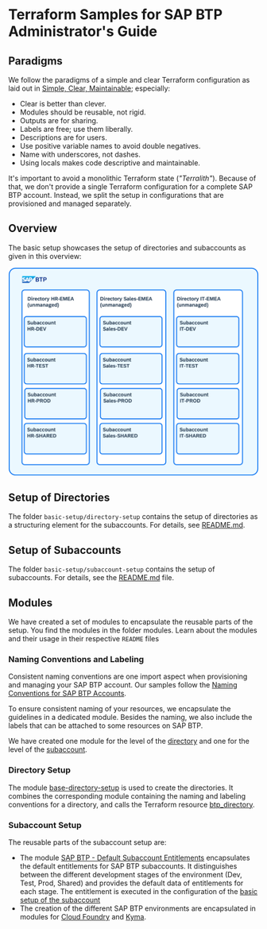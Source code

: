 # Terraform Samples for SAP BTP Administrator's Guide

## Paradigms

We follow the paradigms of a simple and clear Terraform configuration as laid out in [Simple, Clear, Maintainable](https://rosesecurity.dev/blog/2024/11/24/terraform-proverbs); especially:

- Clear is better than clever.
- Modules should be reusable, not rigid.
- Outputs are for sharing.
- Labels are free; use them liberally.
- Descriptions are for users.
- Use positive variable names to avoid double negatives.
- Name with underscores, not dashes.
- Using locals makes code descriptive and maintainable.

It's important to avoid a monolithic Terraform state (*"Terralith"*). Because of that, we don't provide a single Terraform configuration for a complete SAP BTP account. Instead, we split the setup in configurations that are provisioned and managed separately.

## Overview

The basic setup showcases the setup of directories and subaccounts as given in this overview:

![Overview Basic Setup](../assets/basic-setup-overview.png)

## Setup of Directories

The folder `basic-setup/directory-setup` contains the setup of directories as a structuring element for the subaccounts. For details, see [README.md](./basic-setup/directory-setup/README.md).

## Setup of Subaccounts

The folder `basic-setup/subaccount-setup` contains the setup of subaccounts. For details, see the [README.md](./basic-setup/subaccount-setup/README.md) file.

## Modules

We have created a set of modules to encapsulate the reusable parts of the setup. You find the modules in the folder modules. Learn about the modules and their usage in their respective `README` files

### Naming Conventions and Labeling

Consistent naming conventions are one import aspect when provisioning and managing your SAP BTP account. Our samples follow the [Naming Conventions for SAP BTP Accounts](https://help.sap.com/docs/btp/btp-admin-guide/naming-conventions-for-sap-btp-accounts).

To ensure consistent naming of your resources, we encapsulate the guidelines in a dedicated module. Besides the naming, we also include the labels that can be attached to some resources on SAP BTP.

We have created one module for the level of the [directory](./modules/sap-btp-naming-conventions-directory/README.md) and one for the level of the [subaccount](./modules/sap-btp-naming-conventions-subaccount/README.md).

### Directory Setup

The module [base-directory-setup](./modules/base-directory-setup/README.md) is used to create the directories. It combines the corresponding module containing the naming and labeling conventions for a directory, and calls the Terraform resource [btp_directory](https://registry.terraform.io/providers/SAP/btp/latest/docs/resources/directory).

### Subaccount Setup

The reusable parts of the subaccount setup are:

- The module [SAP BTP - Default Subaccount Entitlements](./modules/sap-btp-subaccount-default-entitlements/README.md) encapsulates the default entitlements for SAP BTP subaccounts. It distinguishes between the different development stages of the environment (Dev, Test, Prod, Shared) and provides the default data of entitlements for each stage. The entitlement is executed in the configuration of the [basic setup of the subaccount](./basic-setup/directory-setup/README.md)
- The creation of the different SAP BTP environments are encapsulated in modules for [Cloud Foundry](./modules/sap-btp-environment/cloudfoundry/README.md) and [Kyma](./modules/sap-btp-environment/kyma/README.md).
